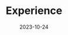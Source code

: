 ---
title: 'Experience'
date: 2023-10-24
type: landing

# Note: `username` refers to the user's folder name in `content/authors/`

# Page sections
sections:
  - block: resume-experience
    content:
      # The user's folder name in `content/authors/`
      username: Jialin
    design:
      # Hugo date format
      date_format: 'January 2006'
      # Education or Experience section first?
      is_education_first: false
---